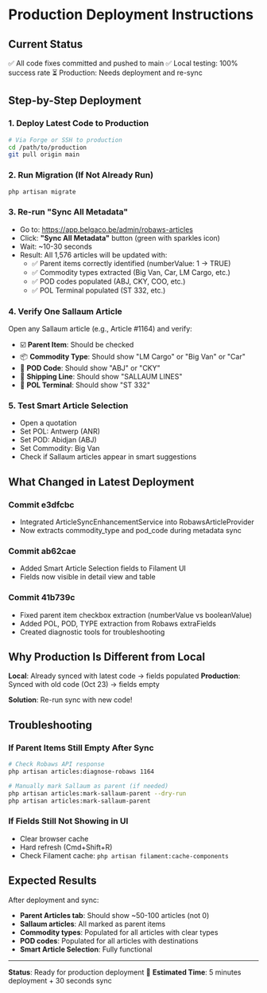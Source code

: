 # Production Deployment Instructions

## Current Status
✅ All code fixes committed and pushed to main
✅ Local testing: 100% success rate
⏳ Production: Needs deployment and re-sync

## Step-by-Step Deployment

### 1. Deploy Latest Code to Production
```bash
# Via Forge or SSH to production
cd /path/to/production
git pull origin main
```

### 2. Run Migration (If Not Already Run)
```bash
php artisan migrate
```

### 3. Re-run "Sync All Metadata"
- Go to: https://app.belgaco.be/admin/robaws-articles
- Click: **"Sync All Metadata"** button (green with sparkles icon)
- Wait: ~10-30 seconds
- Result: All 1,576 articles will be updated with:
  - ✅ Parent items correctly identified (numberValue: 1 → TRUE)
  - ✅ Commodity types extracted (Big Van, Car, LM Cargo, etc.)
  - ✅ POD codes populated (ABJ, CKY, COO, etc.)
  - ✅ POL Terminal populated (ST 332, etc.)

### 4. Verify One Sallaum Article
Open any Sallaum article (e.g., Article #1164) and verify:
- ☑️ **Parent Item**: Should be checked
- 📦 **Commodity Type**: Should show "LM Cargo" or "Big Van" or "Car"
- 📍 **POD Code**: Should show "ABJ" or "CKY"
- 🚢 **Shipping Line**: Should show "SALLAUM LINES"
- 🏢 **POL Terminal**: Should show "ST 332"

### 5. Test Smart Article Selection
- Open a quotation
- Set POL: Antwerp (ANR)
- Set POD: Abidjan (ABJ)
- Set Commodity: Big Van
- Check if Sallaum articles appear in smart suggestions

## What Changed in Latest Deployment

### Commit e3dfcbc
- Integrated ArticleSyncEnhancementService into RobawsArticleProvider
- Now extracts commodity_type and pod_code during metadata sync

### Commit ab62cae
- Added Smart Article Selection fields to Filament UI
- Fields now visible in detail view and table

### Commit 41b739c
- Fixed parent item checkbox extraction (numberValue vs booleanValue)
- Added POL, POD, TYPE extraction from Robaws extraFields
- Created diagnostic tools for troubleshooting

## Why Production Is Different from Local

**Local**: Already synced with latest code → fields populated
**Production**: Synced with old code (Oct 23) → fields empty

**Solution**: Re-run sync with new code!

## Troubleshooting

### If Parent Items Still Empty After Sync
```bash
# Check Robaws API response
php artisan articles:diagnose-robaws 1164

# Manually mark Sallaum as parent (if needed)
php artisan articles:mark-sallaum-parent --dry-run
php artisan articles:mark-sallaum-parent
```

### If Fields Still Not Showing in UI
- Clear browser cache
- Hard refresh (Cmd+Shift+R)
- Check Filament cache: `php artisan filament:cache-components`

## Expected Results

After deployment and sync:
- **Parent Articles tab**: Should show ~50-100 articles (not 0)
- **Sallaum articles**: All marked as parent items
- **Commodity types**: Populated for all articles with clear types
- **POD codes**: Populated for all articles with destinations
- **Smart Article Selection**: Fully functional

---

**Status**: Ready for production deployment 🚀
**Estimated Time**: 5 minutes deployment + 30 seconds sync
